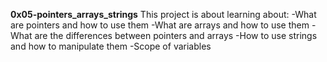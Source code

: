 **0x05-pointers_arrays_strings**
This project is about learning about:
-What are pointers and how to use them
-What are arrays and how to use them
-What are the differences between pointers and arrays
-How to use strings and how to manipulate them
-Scope of variables
